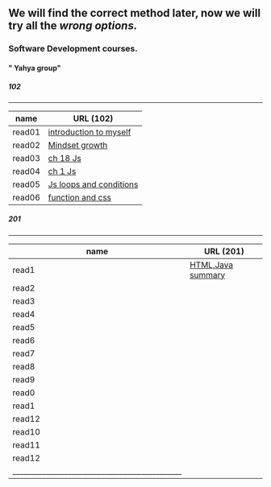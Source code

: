 
## We will find the correct method later, now we will try all the ***wrong options.***  

<!-- <img align="right" width="33%" src="11.jpg">  -->

### Software Development courses.          
####  " Yahya group"

##### 102
_____________________________________________
| name   | URL (102)                        |                    
|--------|----------------------------------|
| read01 | [introduction to myself](1.md)   |
| read02 | [Mindset growth](22.md)          |
| read03 | [ch 18 Js](3.md)                 |
| read04 | [ch 1 Js](4.md)                  |
| read05 | [Js loops and conditions](55.md) |
| read06 | [function and css](06read.md)    |



##### 201 
________________________________________________
| name   | URL (201)                           |
|--------|-------------------------------------|
| read1  | [HTML,Java summary](201/class01.md) |
| read2  | [](.md)                             |
| read3  | [](.md)                             |
| read4  | [](.md)                             |
| read5  | [](.md)                             |
| read6  | [](.md)                             |
| read7  | [](.md)                             |
| read8  | [](.md)                             |
| read9  | [](.md)                             |
| read0  | [](.md)                             |
| read1  | [](.md)                             |
| read12 | [](.md)                             |
| read10 | [](.md)                             |
| read11 | [](.md)                             |
| read12 | [](.md)                             |
|______________________________________________|


